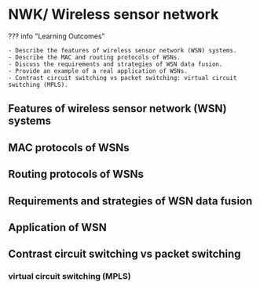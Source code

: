 # NWK/ Wireless sensor network

??? info "Learning Outcomes"

    - Describe the features of wireless sensor network (WSN) systems. 
    - Describe the MAC and routing protocols of WSNs.
    - Discuss the requirements and strategies of WSN data fusion.
    - Provide an example of a real application of WSNs.
    - Contrast circuit switching vs packet switching: virtual circuit switching (MPLS).

## Features of wireless sensor network (WSN) systems

## MAC protocols of WSNs

## Routing protocols of WSNs

## Requirements and strategies of WSN data fusion

## Application of WSN

## Contrast circuit switching vs packet switching

### virtual circuit switching (MPLS)
